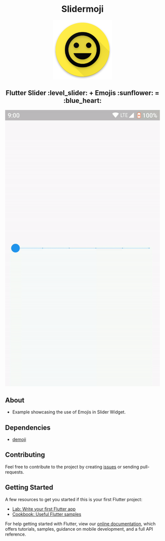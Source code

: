 <h1 align="center">Slidermoji</h1>

<p align="center"><img src="https://raw.githubusercontent.com/AubergineDevelopers/Slidermoji/master/assets/images/app.png" alt="logo"></p>

<h2 align="center">Flutter Slider :level_slider: + Emojis :sunflower: = :blue_heart:</h2>

<p align="center"><img src="https://raw.githubusercontent.com/AubergineDevelopers/Slidermoji/master/screenshots/demo.gif"></p>

## About
- Example showcasing the use of Emojis in Slider Widget.

## Dependencies
- [demoji](https://pub.dev/packages/demoji)

## Contributing
Feel free to contribute to the project by creating [issues](https://github.com/AubergineDevelopers/Slidermoji/issues) or sending pull-requests.

## Getting Started
A few resources to get you started if this is your first Flutter project:

- [Lab: Write your first Flutter app](https://flutter.dev/docs/get-started/codelab)
- [Cookbook: Useful Flutter samples](https://flutter.dev/docs/cookbook)

For help getting started with Flutter, view our
[online documentation](https://flutter.dev/docs), which offers tutorials,
samples, guidance on mobile development, and a full API reference.
